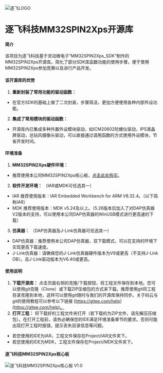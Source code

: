 ![逐飞LOGO](https://images.gitee.com/uploads/images/2019/0924/114256_eaf16bad_1699060.png "逐飞科技logo 中.png")
# 逐飞科技MM32SPIN2Xps开源库
#### 简介
该项目为逐飞科技基于灵动微电子“MM32SPIN2Xps_SDK”制作的MM32SPIN2Xps开源库。简化了部分SDK库函数功能的使用步骤，便于使用MM32SPIN2Xps参加竞赛以及进行产品开发。

#### 该开源库的优势
1.  **重新封装了常用功能的驱动函数：** 
- 在官方SDK的基础上做了二次封装，步骤简洁，更加方便使用各种内部外设功能。
2.  **集成了常用模块的驱动函数：** 
- 开源库内已集成多种外置外设模块驱动，如ICM20602陀螺仪驱动，IPS液晶屏驱动，总钻风摄像头驱动，可以直接通过调用函数的方式使用外设模块，节省开发时间。

#### 环境准备
1.  **MM32SPIN2Xps硬件环境：** 
- 推荐使用本公司MM32SPIN2Xps核心板，[点击此处购买](https://item.taobao.com/item.htm?spm=a1z10.5-c-s.w4002-22508770847.20.6e211e6cS8XdJx&id=633253463170)。
2.  **软件开发环境：** 
（IAR或MDK可任选其一）
- IAR 推荐使用版本：IAR Embedded Workbench for ARM V8.32.4。（以下简称IAR）
- MDK 推荐使用版本：MDK v5.24及以上。（5.26版本后加入了对DAP仿真器V2版本的支持，可以使用本公司DAP仿真器的WinUSB模式进行更高速的下载）
3.  **仿真器：** 
（DAP仿真器及J-Link仿真器可任选其一）
- DAP仿真器：推荐使用本公司DAP仿真器，双下载模式，可以在支持的环境下实现更高下载速度。
- J-Link仿真器：请确保您的J-Link仿真器硬件版本为V9或更高（不支持J-Link OB）。且J-Link驱动版本为V6.40或更高。

#### 使用说明

1.  **下载开源库：** 点击页面右侧的克隆/下载按钮，将工程文件保存到本地。您可以使用git克隆（Clone）或下载ZIP压缩包的方式来下载。推荐使用git将工程目录克隆到本地，这样可以使用git随时与我们的开源库保持同步。关于码云与git的使用教程可以参考以下链接 [https://gitee.com/help](https://gitee.com/help)。
2.  **打开工程：** 将下载好的工程文件夹打开（若下载的为ZIP文件，请先解压压缩包）。在打开工程前，请务必确保您的IDE满足环境准备章节的要求。否则可能出现打开工程时报错，提示丢失目录信息等问题。
- 若您使用的IDE为IAR，工程文件保存在Project/IAR文件夹下。
- 若您使用的IDE为MDK，工程文件保存在Project/MDK文件夹下。

#### 逐飞科技MM32SPIN2Xps核心板

![逐飞科技MM32SPIN2Xps核心板 V1.0](https://images.gitee.com/uploads/images/2020/1223/110951_701b1f8d_848799.jpeg)
